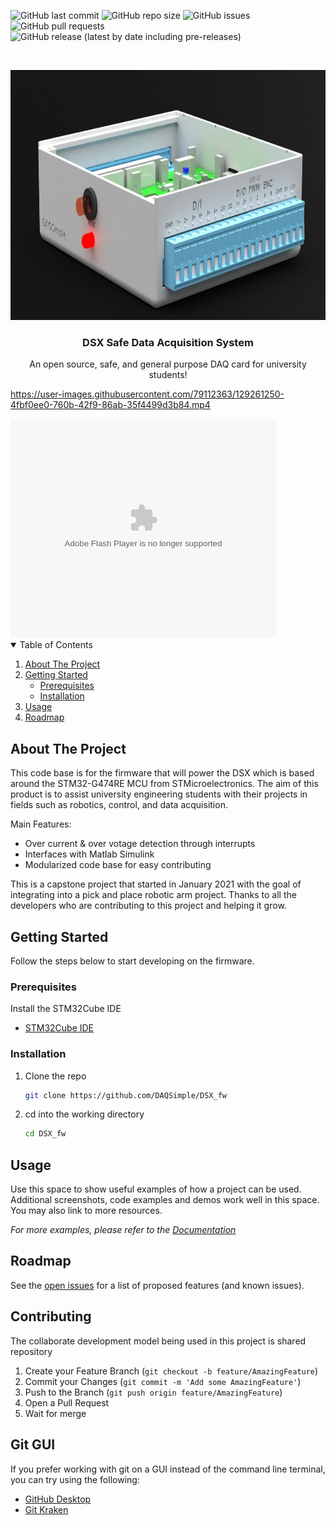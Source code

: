 <!-- PROJECT SHIELDS -->
<!--
-->
![GitHub last commit](https://img.shields.io/github/last-commit/DAQSimple/DSX_fw)
![GitHub repo size](https://img.shields.io/github/repo-size/DAQSimple/DSX_fw)
![GitHub issues](https://img.shields.io/github/issues/DAQSimple/DSX_fw)
![GitHub pull requests](https://img.shields.io/github/issues-pr/DAQSimple/DSX_fw)
![GitHub release (latest by date including pre-releases)](https://img.shields.io/github/v/release/DAQSimple/DSX_fw?include_prereleases)

<!-- PROJECT LOGO -->
<br />
<p align="center">
  <a href="https://github.com/othneildrew/Best-README-Template">
    <img src="images/case2.JPG" alt="Logo" width="1000" height="400">
  </a>

  <h3 align="center">DSX Safe Data Acquisition System</h3>

  <p align="center">
    An open source, safe, and general purpose DAQ card for university students! 
    <br />
  </p>
</p>



https://user-images.githubusercontent.com/79112363/129261250-4fbf0ee0-760b-42f9-86ab-35f4499d3b84.mp4



<object width="425" height="350">
  <param name="movie" value="https://youtu.be/iJyCrCniYdE" />
  <param name="wmode" value="transparent" />
  <embed src="https://youtu.be/iJyCrCniYdE"
         type="application/x-shockwave-flash"
         wmode="transparent" width="425" height="350" />
</object>

<!-- TABLE OF CONTENTS -->
<details open="open">
  <summary>Table of Contents</summary>
  <ol>
    <li>
      <a href="#about-the-project">About The Project</a>
    </li>
    <li>
      <a href="#getting-started">Getting Started</a>
      <ul>
        <li><a href="#prerequisites">Prerequisites</a></li>
        <li><a href="#installation">Installation</a></li>
      </ul>
    </li>
    <li><a href="#usage">Usage</a></li>
    <li><a href="#roadmap">Roadmap</a></li>
  </ol>
</details>



<!-- ABOUT THE PROJECT -->
## About The Project

This code base is for the firmware that will power the DSX which is based around the STM32-G474RE MCU from STMicroelectronics.
The aim of this product is to assist university engineering students with their projects in fields such as robotics, control, and data acquisition. 

Main Features:
* Over current & over votage detection through interrupts 
* Interfaces with Matlab Simulink
* Modularized code base for easy contributing

This is a capstone project that started in January 2021 with the goal of integrating into a pick and place robotic arm project.
Thanks to all the developers who are contributing to this project and helping it grow.


<!-- GETTING STARTED -->
## Getting Started

Follow the steps below to start developing on the firmware.

### Prerequisites

Install the STM32Cube IDE
* [STM32Cube IDE](https://www.st.com/en/development-tools/stm32cubeide.html)

### Installation

1. Clone the repo
   ```sh
   git clone https://github.com/DAQSimple/DSX_fw
   ```
2. cd into the working directory
   ```sh
   cd DSX_fw
   ```


<!-- USAGE EXAMPLES -->
## Usage

Use this space to show useful examples of how a project can be used. Additional screenshots, code examples and demos work well in this space. You may also link to more resources.

_For more examples, please refer to the [Documentation](https://drive.google.com/drive/u/0/folders/1v6Ogk9cWeK-9JGX7ApI4z3O4f6FaFJ_J)_



<!-- ROADMAP -->
## Roadmap

See the [open issues](https://github.com/DAQSimple/DSX_fw/issues) for a list of proposed features (and known issues).


<!-- CONTRIBUTING -->
## Contributing

The collaborate development model being used in this project is shared repository

1. Create your Feature Branch (`git checkout -b feature/AmazingFeature`)
2. Commit your Changes (`git commit -m 'Add some AmazingFeature'`)
3. Push to the Branch (`git push origin feature/AmazingFeature`)
4. Open a Pull Request
5. Wait for merge

<!-- Git GUI -->
## Git GUI

If you prefer working with git on a GUI instead of the command line terminal, you can try using the following:

* [GitHub Desktop](https://desktop.github.com/)
* [Git Kraken](https://www.gitkraken.com/)
